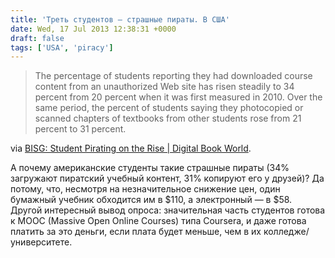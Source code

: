 ```yaml
---
title: 'Треть студентов — страшные пираты. В США'
date: Wed, 17 Jul 2013 12:38:31 +0000
draft: false
tags: ['USA', 'piracy']
---
```


> The percentage of students reporting they had downloaded course content from an unauthorized Web site has risen steadily to 34 percent from 20 percent when it was first measured in 2010. Over the same period, the percent of students saying they photocopied or scanned chapters of textbooks from other students rose from 21 percent to 31 percent.

via [BISG: Student Pirating on the Rise | Digital Book World](http://www.digitalbookworld.com/2013/bisg-student-pirating-on-the-rise/?et_mid=628534&rid=233889817).

А почему американские студенты такие страшные пираты (34% загружают пиратский учебный контент, 31% копируют его у друзей)? Да потому, что, несмотря на незначительное снижение цен, один бумажный учебник обходится им в $110, а электронный — в $58. Другой интересный вывод опроса: значительная часть студентов готова к MOOC (Massive Open Online Courses) типа Coursera, и даже готова платить за это деньги, если плата будет меньше, чем в их колледже/университете.